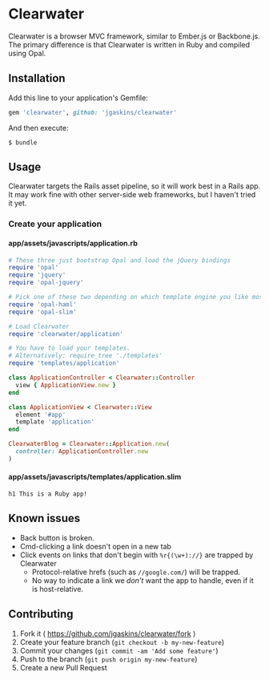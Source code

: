 # Clearwater

Clearwater is a browser MVC framework, similar to Ember.js or Backbone.js. The primary difference is that Clearwater is written in Ruby and compiled using Opal.

## Installation

Add this line to your application's Gemfile:

```ruby
gem 'clearwater', github: 'jgaskins/clearwater'
```

And then execute:

    $ bundle

## Usage

Clearwater targets the Rails asset pipeline, so it will work best in a Rails app. It may work fine with other server-side web frameworks, but I haven't tried it yet.

### Create your application

#### app/assets/javascripts/application.rb

```ruby
# These three just bootstrap Opal and load the jQuery bindings
require 'opal'
require 'jquery'
require 'opal-jquery'

# Pick one of these two depending on which template engine you like most.
require 'opal-haml'
require 'opal-slim'

# Load Clearwater
require 'clearwater/application'

# You have to load your templates.
# Alternatively: require_tree './templates'
require 'templates/application'

class ApplicationController < Clearwater::Controller
  view { ApplicationView.new }
end

class ApplicationView < Clearwater::View
  element '#app'
  template 'application'
end

ClearwaterBlog = Clearwater::Application.new(
  controller: ApplicationController.new
)
```

#### app/assets/javascripts/templates/application.slim

```slim
h1 This is a Ruby app!
```

## Known issues

- Back button is broken.
- Cmd-clicking a link doesn't open in a new tab
- Click events on links that don't begin with `%r{(\w+)://}` are trapped by Clearwater
  - Protocol-relative hrefs (such as `//google.com/`) will be trapped.
  - No way to indicate a link we *don't* want the app to handle, even if it is host-relative.

## Contributing

1. Fork it ( https://github.com/jgaskins/clearwater/fork )
2. Create your feature branch (`git checkout -b my-new-feature`)
3. Commit your changes (`git commit -am 'Add some feature'`)
4. Push to the branch (`git push origin my-new-feature`)
5. Create a new Pull Request
